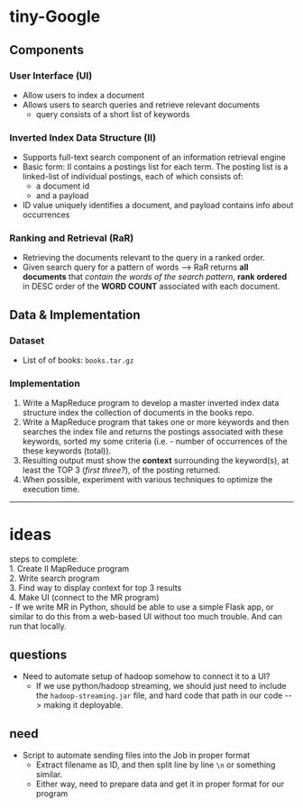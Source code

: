 # tiny-Google

## Components
### User Interface (UI)
  * Allow users to index a document
  * Allows users to search queries and retrieve relevant documents
    - query consists of a short list of keywords

### Inverted Index Data Structure (II)
  * Supports full-text search component of an information retrieval engine
  * Basic form: II contains a postings list for each term. The posting list
    is a linked-list of individual postings, each of which consists of:
      - a document id
      - and a payload
  * ID value uniquely identifies a document, and payload contains info about occurrences

### Ranking and Retrieval (RaR)
  * Retrieving the documents relevant to the query in a ranked order.
  * Given search query for a pattern of words --> RaR returns **all documents** that *contain the words of the search pattern*, **rank ordered** in DESC order of the **WORD COUNT** associated with each document.

## Data & Implementation
### Dataset
  * List of of books: `books.tar.gz`

### Implementation
  1. Write a MapReduce program to develop a master inverted index data structure index the collection of documents in the books repo.
  2. Write a MapReduce program that takes one or more keywords and then searches the index file and returns the postings associated with these keywords, sorted my some criteria (i.e. - number of occurrences of the these keywords (total)).
  3. Resulting output must show the **context** surrounding the keyword(s), at least the TOP 3 (*first three?*), of the posting returned.
  4. When possible, experiment with various techniques to optimize the execution time.


------------

ideas
=========
steps to complete:  
    1. Create II MapReduce program  
    2. Write search program  
    3. Find way to display context for top 3 results  
    4. Make UI (connect to the MR program)  
        -  If we write MR in Python, should be able to use a simple Flask app, or similar to do this from a web-based UI without too much trouble. And can run that locally.

questions
---------
  * Need to automate setup of hadoop somehow to connect it to a UI?
    - If we use python/hadoop streaming, we should just need to include the `hadoop-streaming.jar` file, and hard code that path in our code --> making it deployable.


need
---------
  * Script to automate sending files into the Job in proper format
    - Extract filename as ID, and then split line by line `\n` or something similar.
    - Either way, need to prepare data and get it in proper format for our program
